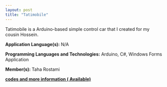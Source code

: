 ```yaml
---
layout: post
title: "Tatimobile"
---
```


Tatimobile is a Arduino-based simple control car that I created for my cousin Hossein.

**Application Language(s):** N/A

**Programming Languages and Technologies:** Arduino, C#, Windows Forms Application

**Member(s):** Taha Rostami

**[codes and more information ( Available)](https://github.com/TahaRostami/Toy_Projects/blob/main/Tatimobile/tatimobile.JPG)**